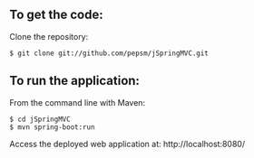 
To get the code:
-------------------
Clone the repository:

    $ git clone git://github.com/pepsm/jSpringMVC.git

To run the application:
-------------------	
From the command line with Maven:

    $ cd jSpringMVC
    $ mvn spring-boot:run 

Access the deployed web application at: http://localhost:8080/

